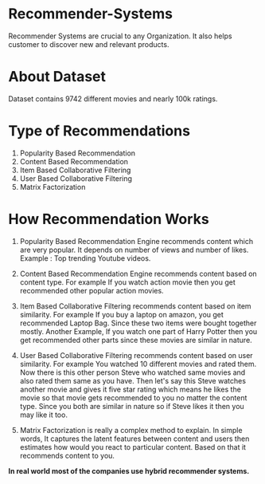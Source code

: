 # Recommender-Systems

Recommender Systems are crucial to any Organization. It also helps customer to discover new and relevant products.

# About Dataset

Dataset contains 9742 different movies and nearly 100k ratings.

# Type of Recommendations

<ol>
<li>
Popularity Based Recommendation </li><li>
Content Based Recommendation </li><li>
Item Based Collaborative Filtering </li><li>
User Based Collaborative Filtering </li><li>
Matrix Factorization </li></ol>

# How Recommendation Works

1. Popularity Based Recommendation Engine recommends content which are very popular. It depends on number of views and number of likes. Example : Top trending Youtube videos.

2. Content Based Recommendation Engine recommends content based on content type. For example If you watch action movie then you get recommended other popular action movies. 

3. Item Based Collaborative Filtering recommends content based on item similarity. For example If you buy a laptop on amazon, you get recommended Laptop Bag. Since these two items were bought together mostly. Another Example, If you watch one part of Harry Potter then you get recommended other parts since these movies are similar in nature.

4. User Based Collaborative Filtering recommends content based on user similarity. For example You watched 10 different movies and rated them. Now there is this other person Steve who watched same movies and also rated them same as you have. Then let's say this Steve watches another movie and gives it five star rating which means he likes the movie so that movie gets recommended to you no matter the content type. Since you both are similar in nature so if Steve likes it then you may like it too.

5. Matrix Factorization is really a complex method to explain. In simple words, It captures the latent features between content and users then estimates how would you react to particular content. Based on that it recommends content to you.

<b>In real world most of the companies use hybrid recommender systems.</b>

